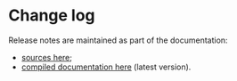# Change log

Release notes are maintained as part of the documentation:

* [sources here](docs/release_notes);
* [compiled documentation here](https://eradiate.readthedocs.io/en/latest/release_notes/index.html)
  (latest version).
